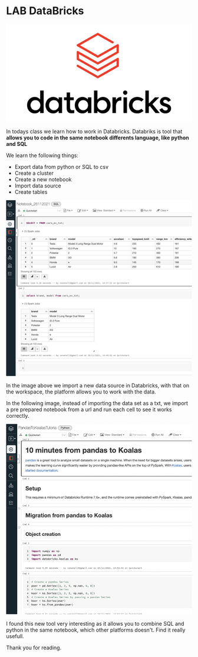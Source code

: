 # LAB DataBricks
![](https://github.com/vonate5/class_LABS/blob/main/Semana%206/25112021/Databricks_Logo.png)

In todays class we learn how to work in Databricks. Databriks is tool that **allows you to code in the same notebook differents language, like python and SQL**

We learn the following things:
- Export data from python or SQL to csv
- Create a cluster
- Create a new notebook
- Import data source
- Create tables

![](https://github.com/vonate5/class_LABS/blob/main/Semana%206/25112021/databricks_2.png)

In the image above we import a new data source in Databricks, with that on the workspace, the platform allows you to work with the data.

In the following image, instead of importing the data set as a txt, we import a pre prepared notebook from a url and run each cell to see it works correctly.

![](https://github.com/vonate5/class_LABS/blob/main/Semana%206/25112021/databricks_3.png)

I found this new tool very interesting as it allows you to combine SQL and python in the same notebook, which other platforms doesn't. Find it really usefull.

Thank you for reading.

